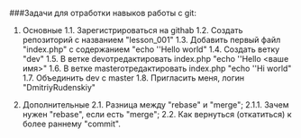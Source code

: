 ###Задачи для отработки навыков работы с git:

1. Основные
1.1. Зарегистрироваться на githab
1.2. Создать репозиторий с названием "lesson_001"
1.3. Добавить первый файл "index.php" с содержанием "echo ''Hello world"
1.4. Создать ветку "dev"
1.5. В ветке devотредактировать index.php "echo ''Hello <ваше имя>"
1.6. В ветке masterотредактировать index.php "echo ''Hi world"
1.7. Объединить dev с master
1.8. Пригласить меня, логин "DmitriyRudenskiy"

2. Дополнительные
2.1. Разница между "rebase" и "merge";
2.1.1. Зачем нужен "rebase", если есть "merge";
2.2. Как вернуться (откатиться) к более раннему "commit".